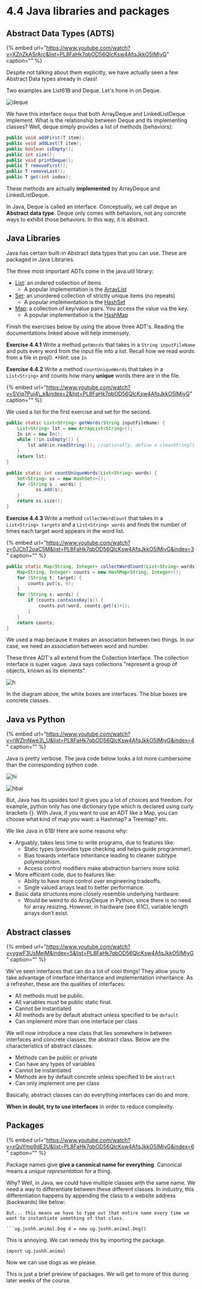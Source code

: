 # 4.4 Java libraries and packages

## Abstract Data Types \(ADTS\)

{% embed url="https://www.youtube.com/watch?v=XZnZkASrArc&list=PL8FaHk7qbOD56QlcKsw4AfqJkkO5IMiyG" caption="" %}

Despite not talking about them explicitly, we have actually seen a few Abstract Data types already in class!

Two examples are List61B and Deque. Let's hone in on Deque.

![deque](../.gitbook/assets/deque.png)

We have this interface `deque` that both ArrayDeque and LinkedListDeque implement. What is the relationship between Deque and its implementing classes? Well, deque simply provides a list of methods \(behaviors\):

```java
public void addFirst(T item);
public void addLast(T item);
public boolean isEmpty();
public int size();
public void printDeque();
public T removeFirst();
public T removeLast();
public T get(int index);
```

These methods are actually **implemented** by ArrayDeque and LinkedListDeque.

In Java, Deque is called an interface. Conceptually, we call deque an **Abstract data type**. Deque only comes with behaviors, not any concrete ways to exhibit those behaviors. In this way, it is abstract.

## Java Libraries

Java has certain built-in Abstract data types that you can use. These are packaged in Java Libraries.

The three most important ADTs come in the java.util library:

* [List](https://docs.oracle.com/javase/8/docs/api/java/util/List.html): an ordered collection of items
  * A popular implementation is the [ArrayList](https://docs.oracle.com/javase/8/docs/api/java/util/ArrayList.html)
* [Set](https://docs.oracle.com/javase/7/docs/api/java/util/Set.html): an unordered collection of strictly unique items \(no repeats\)
  * A popular implementation is the [HashSet](https://docs.oracle.com/javase/7/docs/api/java/util/HashSet.html)
* [Map](https://docs.oracle.com/javase/8/docs/api/java/util/Map.html): a collection of key/value pairs. You access the value via the key.
  * A popular implementation is the [HashMap](https://docs.oracle.com/javase/8/docs/api/java/util/HashMap.html)

Finish the exercises below by using the above three ADT's. Reading the documentations linked above will help immensely.

**Exercise 4.4.1** Write a method `getWords` that takes in a `String inputFileName` and puts every word from the input file into a list. Recall how we read words from a file in proj0. _\*Hint_: use `In`

**Exercise 4.4.2** Write a method `countUniqueWords` that takes in a `List<String>` and counts how many **unique** words there are in the file.

{% embed url="https://www.youtube.com/watch?v=SViq7Puj4\_k&index=2&list=PL8FaHk7qbOD56QlcKsw4AfqJkkO5IMiyG" caption="" %}

We used a list for the first exercise and set for the second.

```java
public static List<String> getWords(String inputFileName) {
    List<String> lst = new ArrayList<String>();
    In in = new In();
    while (!in.isEmpty()) {
        lst.add(in.readString()); //optionally, define a cleanString() method that cleans the string first.       
    }
    return lst;
}

public static int countUniqueWords(List<String> words) {
    Set<String> ss = new HashSet<>();
    for (String s : words) {
           ss.add(s);        
    }
    return ss.size();
}
```

**Exercise 4.4.3** Write a method `collectWordCount` that takes in a `List<String> targets` and a `List<String> words` and finds the number of times each target word appears in the word list.

{% embed url="https://www.youtube.com/watch?v=0JChT2oaC5M&list=PL8FaHk7qbOD56QlcKsw4AfqJkkO5IMiyG&index=3" caption="" %}

```java
public static Map<String, Integer> collectWordCount(List<String> words) {
    Map<String, Integer> counts = new HashMap<String, Integer>();
    for (String t: target) {
        counts.put(s, 0);
    }
    for (String s: words) {
        if (counts.containsKey(s)) {
            counts.put(word, counts.get(s)+1);
        }
    }
    return counts;
}
```

We used a map because it makes an association between two things. In our case, we need an association between word and number.

These three ADT's all extend from the Collection Interface. The collection interface is super vague. Java says collections "represent a group of objects, known as its elements".

![h](../.gitbook/assets/collection_hierarchy.png)

In the diagram above, the white boxes are interfaces. The blue boxes are concrete classes.

## Java vs Python

{% embed url="https://www.youtube.com/watch?v=rWZInNwe3\_U&list=PL8FaHk7qbOD56QlcKsw4AfqJkkO5IMiyG&index=4" caption="" %}

Java is pretty verbose. The java code below looks a lot more cumbersome than the corresponding python code.

![hi](../.gitbook/assets/java.png)

![hbai](../.gitbook/assets/python.png)

But, Java has its upsides too! It gives you a lot of choices and freedom. For example, python only has one dictionary type which is declared using curly brackets {}. With Java, if you want to use an ADT like a Map, you can choose what kind of map you want: a Hashmap? a Treemap? etc.

We like Java in 61B! Here are some reasons why:

* Arguably, takes less time to write programs, due to features like:
  * Static types \(provides type checking and helps guide programmer\).
  * Bias towards interface inheritance leading to cleaner subtype polymorphism.
  * Access control modifiers make abstraction barriers more solid.
* More efficient code, due to features like:
  * Ability to have more control over engineering tradeoffs.
  * Single valued arrays lead to better performance.
* Basic data structures more closely resemble underlying hardware:
  * Would be weird to do ArrayDeque in Python, since there is no need for array resizing. However, in hardware \(see 61C\), variable length arrays don’t exist.

## Abstract classes

{% embed url="https://www.youtube.com/watch?v=ygwF3UsMejM&index=5&list=PL8FaHk7qbOD56QlcKsw4AfqJkkO5IMiyG" caption="" %}

We've seen interfaces that can do a lot of cool things! They allow you to take advantage of interface inheritance and implementation inheritance. As a refresher, these are the qualities of interfaces:

* All methods must be public.
* All variables must be public static final.
* Cannot be instantiated
* All methods are by default abstract unless specified to be `default`
* Can implement more than one interface per class

We will now introduce a new class that lies somewhere in between interfaces and concrete classes: the abstract class. Below are the characteristics of abstract classes:

* Methods can be public or private
* Can have any types of variables
* Cannot be instantiated
* Methods are by default concrete unless specified to be `abstract`
* Can only implement one per class

Basically, abstract classes can do everything interfaces can do and more.

**When in doubt, try to use interfaces** in order to reduce complexity.

## Packages

{% embed url="https://www.youtube.com/watch?v=xQuYmp9dE2U&list=PL8FaHk7qbOD56QlcKsw4AfqJkkO5IMiyG&index=6" caption="" %}

Package names give **give a canonical name for everything**. Canonical means a _unique representation_ for a thing.

Why? Well, in Java, we could have multiple classes with the same name. We need a way to differentiate between these different classes. In industry, this differentiation happens by appending the class to a website address \(backwards\) like below:

```text
But... this means we have to type out that entire name every time we want to instantiate something of that class.

```ug.joshh.animal.Dog d = new ug.joshh.animal.Dog()
```

This is annoying. We can remedy this by importing the package.

`import ug.joshh.animal`

Now we can use dogs as we please.

This is just a brief preview of packages. We will get to more of this during later weeks of the course.

